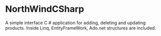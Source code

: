 # NorthWindCSharp
A simple interface C # application for adding, deleting and updating products.
Inside
Linq, EntityFrameWork,
Ado.net structures are included.
